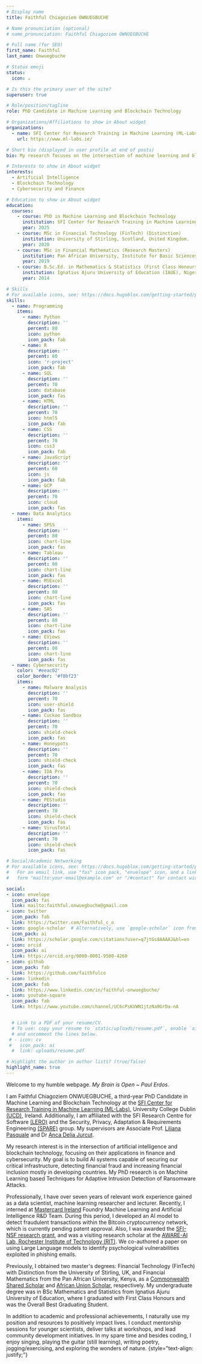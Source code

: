 ```yaml
---
# Display name
title: Faithful Chiagoziem OWNUEGBUCHE

# Name pronunciation (optional)
# name_pronunciation: Faithful Chiagoziem OWNUEGBUCHE

# Full name (for SEO)
first_name: Faithful
last_name: Onwuegbuche

# Status emoji
status:
  icon: ☕️

# Is this the primary user of the site?
superuser: true

# Role/position/tagline
role: PhD Candidate in Machine Learning and Blockchain Technology

# Organizations/Affiliations to show in About widget
organizations:
  - name: SFI Center for Research Training in Machine Learning (ML-Labs), University College Dublin.
    url: https://www.ml-labs.ie/

# Short bio (displayed in user profile at end of posts)
bio: My research focuses on the intersection of machine learning and blockchain technology, particularly their applications in the fields of cybersecurity and finance.

# Interests to show in About widget
interests:
  - Artificial Intelligence
  - Blockchain Technology
  - Cybersecurity and Finance

# Education to show in About widget
education:
  courses:
    - course: PhD in Machine Learning and Blockchain Technology
      institution: SFI Center for Research Training in Machine Learning (ML-LABS), University College Dublin, Ireland.
      year: 2025
    - course: MSc in Financial Technology (FinTech) (Distinction)
      institution: University of Stirling, Scotland, United Kingdom.
      year: 2020
    - course: MSc in Financial Mathematics (Research Masters)
      institution: Pan African University, Institute for Basic Sciences, Technology and Innovation (PAUSTI), Kenya.
      year: 2019
    - course: B.Sc.Ed. in Mathematics & Statistics (First Class Honours)
      institution: Ignatius Ajuru University of Education (IAUE), Nigeria.
      year: 2014

# Skills
# For available icons, see: https://docs.hugoblox.com/getting-started/page-builder/#icons
skills:
  - name: Programming
    items:
      - name: Python
        description: ''
        percent: 80
        icon: python
        icon_pack: fab
      - name: R
        description: ''
        percent: 80
        icon: 'r-project'
        icon_pack: fab
      - name: SQL
        description: ''
        percent: 70
        icon: database
        icon_pack: fas
      - name: HTML
        description: ''
        percent: 70
        icon: html5
        icon_pack: fab
      - name: CSS
        description: ''
        percent: 70
        icon: css3
        icon_pack: fab
      - name: JavaScript
        description: ''
        percent: 60
        icon: js
        icon_pack: fab
      - name: GCP
        description: ''
        percent: 70
        icon: cloud
        icon_pack: fas
  - name: Data Analytics
    items:
      - name: SPSS
        description: ''
        percent: 80
        icon: chart-line
        icon_pack: fas
      - name: Tableau
        description: ''
        percent: 80
        icon: chart-line
        icon_pack: fas
      - name: MSExcel
        description: ''
        percent: 80
        icon: chart-line
        icon_pack: fas
      - name: SAS
        description: ''
        percent: 80
        icon: chart-line
        icon_pack: fas
      - name: EViews
        description: ''
        percent: 80
        icon: chart-line
        icon_pack: fas
  - name: Cybersecurity
    color: '#eeac02'
    color_border: '#f0bf23'
    items:
      - name: Malware Analysis
        description: ''
        percent: 70
        icon: user-shield
        icon_pack: fas
      - name: Cuckoo Sandbox
        description: ''
        percent: 70
        icon: shield-check
        icon_pack: fas
      - name: Honeypots
        description: ''
        percent: 70
        icon: shield-check
        icon_pack: fas
      - name: IDA Pro
        description: ''
        percent: 70
        icon: shield-check
        icon_pack: fas
      - name: PEStudio
        description: ''
        percent: 70
        icon: shield-check
        icon_pack: fas
      - name: VirusTotal
        description: ''
        percent: 70
        icon: shield-check
        icon_pack: fas

# Social/Academic Networking
# For available icons, see: https://docs.hugoblox.com/getting-started/page-builder/#icons
#   For an email link, use "fas" icon pack, "envelope" icon, and a link in the
#   form "mailto:your-email@example.com" or "/#contact" for contact widget.

social:
- icon: envelope
  icon_pack: fas
  link: mailto:faithful.onwuegbuche@gmail.com
- icon: twitter
  icon_pack: fab
  link: https://twitter.com/Faithful_c_o
- icon: google-scholar  # Alternatively, use `google-scholar` icon from `ai` icon pack
  icon_pack: ai
  link: https://scholar.google.com/citations?user=q7jtGs8AAAAJ&hl=en
- icon: orcid
  icon_pack: ai
  link: https://orcid.org/0000-0001-9580-4260
- icon: github
  icon_pack: fab
  link: https://github.com/faithfulco
- icon: linkedin
  icon_pack: fab
  link: https://www.linkedin.com/in/faithful-onwuegbuche/
- icon: youtube-square
  icon_pack: fab
  link: https://www.youtube.com/channel/UC6cPsKVWN1jtzNa0GrDa-nA


  # Link to a PDF of your resume/CV.
  # To use: copy your resume to `static/uploads/resume.pdf`, enable `ai` icons in `params.yaml`,
  # and uncomment the lines below.
 # - icon: cv
 #   icon_pack: ai
  #  link: uploads/resume.pdf

# Highlight the author in author lists? (true/false)
highlight_name: true
---
```

Welcome to my humble webpage. _My Brain is Open ~ Paul Erdos_. 

I am Faithful Chiagoziem ONWUEGBUCHE, a third-year PhD Candidate in Machine Learning and Blockchain Technology at the [SFI Center for Research Training in Machine Learning (ML-Labs)](https://www.ml-labs.ie/cohort_3/faithful-onwuegbuche/), University College Dublin [(UCD)](https://ucdcs-research.ucd.ie/phd-student/faithful-chiagoziem-onwuegbuche/), Ireland. Additionally, I am affiliated with the SFI Research Centre for Software [(LERO)](https://lero.ie/) and the Security, Privacy, Adaptation & Requirements Engineering [(SPARE)](https://spare.lero.ie/people/) group. My supervisors are Associate Prof. [Liliana Pasquale](https://people.ucd.ie/liliana.pasquale) and Dr [Anca Delia Jurcut](https://people.ucd.ie/anca.jurcut). 

My research interest is in the intersection of artificial intelligence and blockchain technology, focusing on their applications in finance and cybersecurity. My goal is to build AI systems capable of securing our critical infrastructure, detecting financial fraud and increasing financial inclusion mostly in developing countries. My PhD research is on Machine Learning based Techniques for Adaptive Intrusion Detection of Ransomware Attacks. 

Professionally, I have over seven years of relevant work experience gained as a data scientist, machine learning researcher and lecturer. Recently, I interned at [Mastercard Ireland](https://www.mastercard.ie/en-ie.html) Foundry Machine Learning and Artificial Intelligence R&D Team. During this period, I developed an AI model to detect fraudulent transactions within the Bitcoin cryptocurrency network, which is currently pending patent approval. Also, I was awarded the [SFI-NSF research grant](https://www.sfi.ie/funding/funding-calls/us-ireland-supplemental/), and was a visiting research scholar at the [AWARE-AI Lab, Rochester Institute of Technology (RIT)](https://www.rit.edu/nrtai/research). We co-authored a paper on using Large Language models to identify psychological vulnerabilities exploited in phishing emails.

Previously, I obtained two master's degrees: Financial Technology (FinTech) with Distinction from the University of Stirling, UK, and Financial Mathematics from the Pan African University, Kenya, as a [Commonwealth Shared Scholar](https://cscuk.fcdo.gov.uk/scholarships/commonwealth-shared-scholarships/) and [African Union Scholar](https://pau-au.africa/about/background), respectively. My undergraduate degree was in BSc Mathematics and Statistics from Ignatius Ajuru University of Education, where I graduated with First Class Honours and was the Overall Best Graduating Student.

In addition to academic and professional achievements, I naturally use my position and resources to positively impact lives. I conduct mentorship sessions for younger scientists, deliver talks at workshops, and lead community development initiatives. In my spare time and besides coding, I enjoy singing, playing the guitar (still learning), writing poetry, jogging/exercising, and exploring the wonders of nature.
{style="text-align: justify;"}
